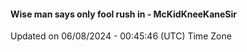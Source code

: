 #### Wise man says only fool rush in - McKidKneeKaneSir
Updated on 06/08/2024 - 00:45:46 (UTC) Time Zone
